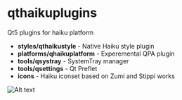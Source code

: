 # qthaikuplugins
Qt5 plugins for haiku platform

* **styles/qthaikustyle** - Native Haiku style plugin
* **platforms/qhaikuplatform** - Experemental QPA plugin
* **tools/qsystray** - SystemTray manager
* **tools/qsettings** - Qt Preflet
* **icons** - Haiku iconset based on Zumi and Stippi works

![Alt text](http://haikuware.ru/files/screenshots/haiku_qt5_native_look_test7.png "Haiku style")
